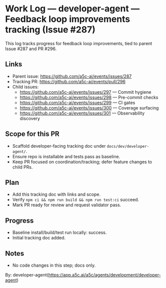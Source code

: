 # Work Log — developer-agent — Feedback loop improvements tracking (Issue #287)

This log tracks progress for feedback loop improvements, tied to parent Issue #287 and PR #296.

## Links

- Parent issue: https://github.com/a5c-ai/events/issues/287
- Tracking PR: https://github.com/a5c-ai/events/pull/296
- Child issues:
  - https://github.com/a5c-ai/events/issues/297 — Commit hygiene
  - https://github.com/a5c-ai/events/issues/298 — Pre-commit checks
  - https://github.com/a5c-ai/events/issues/299 — CI gates
  - https://github.com/a5c-ai/events/issues/300 — Coverage surfacing
  - https://github.com/a5c-ai/events/issues/301 — Observability discovery

## Scope for this PR

- Scaffold developer-facing tracking doc under `docs/dev/developer-agent/`.
- Ensure repo is installable and tests pass as baseline.
- Keep PR focused on coordination/tracking; defer feature changes to child PRs.

## Plan

- Add this tracking doc with links and scope.
- Verify `npm ci && npm run build && npm run test:ci` succeed.
- Mark PR ready for review and request validator pass.

## Progress

- Baseline install/build/test run locally: success.
- Initial tracking doc added.

## Notes

- No code changes in this step; docs only.

By: developer-agent(https://app.a5c.ai/a5c/agents/development/developer-agent)
